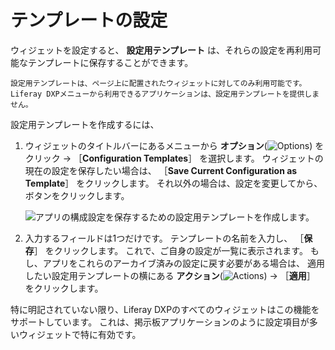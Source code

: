 # テンプレートの設定

ウィジェットを設定すると、 **設定用テンプレート** は、それらの設定を再利用可能なテンプレートに保存することができます。

```{note}
設定用テンプレートは、ページ上に配置されたウィジェットに対してのみ利用可能です。 Liferay DXPメニューから利用できるアプリケーションは、設定用テンプレートを提供しません。
```

設定用テンプレートを作成するには、

1. ウィジェットのタイトルバーにあるメニューから **オプション**(![Options](../../../../../images/icon-app-options.png)) をクリック &rarr; ［**Configuration Templates**］ を選択します。 ウィジェットの現在の設定を保存したい場合は、 ［**Save Current Configuration as Template**］ をクリックします。 それ以外の場合は、設定を変更してから、ボタンをクリックします。

    ![アプリの構成設定を保存するための設定用テンプレートを作成します。](./configuring-templates/images/01.png)

1. 入力するフィールドは1つだけです。 テンプレートの名前を入力し、 ［**保存**］ をクリックします。 これで、ご自身の設定が一覧に表示されます。 もし、アプリをこれらのアーカイブ済みの設定に戻す必要がある場合は、 適用したい設定用テンプレートの横にある **アクション**(![Actions](../../../../../images/icon-actions.png)) &rarr; ［**適用**］ をクリックします。

特に明記されていない限り、Liferay DXPのすべてのウィジェットはこの機能をサポートしています。 これは、掲示板アプリケーションのように設定項目が多いウィジェットで特に有効です。
